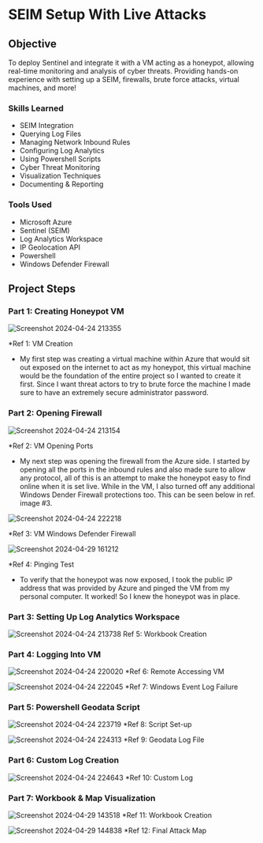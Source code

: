 # SEIM Setup With Live Attacks

## Objective

To deploy Sentinel and integrate it with a VM acting as a honeypot, allowing real-time monitoring and analysis of cyber threats. Providing hands-on experience with setting up a SEIM, firewalls, brute force attacks, virtual machines, and more!

### Skills Learned

- SEIM Integration
- Querying Log Files
- Managing Network Inbound Rules
- Configuring Log Analytics
- Using Powershell Scripts
- Cyber Threat Monitoring
- Visualization Techniques
- Documenting & Reporting

### Tools Used

- Microsoft Azure
- Sentinel (SEIM)
- Log Analytics Workspace
- IP Geolocation API
- Powershell
- Windows Defender Firewall
  
## Project Steps

### Part 1: Creating Honeypot VM

![Screenshot 2024-04-24 213355](https://github.com/Jacobng19/SEIM-With-Attacks/assets/167641578/ffc4970b-e2de-44f3-8315-4349a1a65f3e)

*Ref 1: VM Creation

- My first step was creating a virtual machine within Azure that would sit out exposed on the internet to act as my honeypot, this virtual machine would be the foundation of the entire project so I wanted to create it first. Since I want threat actors to try to brute force the machine I made sure to have an extremely secure administrator password.

### Part 2: Opening Firewall

![Screenshot 2024-04-24 213154](https://github.com/Jacobng19/SEIM-With-Attacks/assets/167641578/f6bcd9ed-a078-49b6-864b-b41a6bbe91ef)

*Ref 2: VM Opening Ports

- My next step was opening the firewall from the Azure side. I started by opening all the ports in the inbound rules and also made sure to allow any protocol, all of this is an attempt to make the honeypot easy to find online when it is set live. While in the VM, I also turned off any additional Windows Dender Firewall protections too. This can be seen below in ref. image #3.

![Screenshot 2024-04-24 222218](https://github.com/Jacobng19/SEIM-With-Attacks/assets/167641578/8aeb6819-311a-4d20-8143-c2364b0421b4)

*Ref 3: VM Windows Defender Firewall

![Screenshot 2024-04-29 161212](https://github.com/Jacobng19/SEIM-With-Attacks/assets/167641578/ffc1f90e-c6c5-47dd-9479-52223f75a70b)

*Ref 4: Pinging Test

- To verify that the honeypot was now exposed, I took the public IP address that was provided by Azure and pinged the VM from my personal computer. It worked! So I knew the honeypot was in place.

### Part 3: Setting Up Log Analytics Workspace

![Screenshot 2024-04-24 213738](https://github.com/Jacobng19/SEIM-With-Attacks/assets/167641578/cdb9dea3-b4e6-4573-852c-1ba7b16758d1)
Ref 5: Workbook Creation

### Part 4: Logging Into VM 

![Screenshot 2024-04-24 220020](https://github.com/Jacobng19/SEIM-With-Attacks/assets/167641578/9c441792-36dd-42e6-9d50-695c96e1b9de)
*Ref 6: Remote Accessing VM

![Screenshot 2024-04-24 222045](https://github.com/Jacobng19/SEIM-With-Attacks/assets/167641578/f754c358-1eff-4bfc-95e7-5ed6c57e8200)
*Ref 7: Windows Event Log Failure

### Part 5: Powershell Geodata Script

![Screenshot 2024-04-24 223719](https://github.com/Jacobng19/SEIM-With-Attacks/assets/167641578/0016f1ea-6370-46ac-923a-ac9f7b4520a2)
*Ref 8: Script Set-up

![Screenshot 2024-04-24 224313](https://github.com/Jacobng19/SEIM-With-Attacks/assets/167641578/d59c9d04-3b23-4cf6-828c-cd6e0437a747)
*Ref 9: Geodata Log File

### Part 6: Custom Log Creation

![Screenshot 2024-04-24 224643](https://github.com/Jacobng19/SEIM-With-Attacks/assets/167641578/3c370885-6223-4ab3-b356-4a10b16e3aac)
*Ref 10: Custom Log

### Part 7: Workbook & Map Visualization

![Screenshot 2024-04-29 143518](https://github.com/Jacobng19/SEIM-With-Attacks/assets/167641578/72e9448b-1635-4e1b-982a-e24dff2386a7)
*Ref 11: Workbook Creation


![Screenshot 2024-04-29 144838](https://github.com/Jacobng19/SEIM-With-Attacks/assets/167641578/25616134-46c3-40c8-8977-e08207d09a02)
*Ref 12: Final Attack Map


